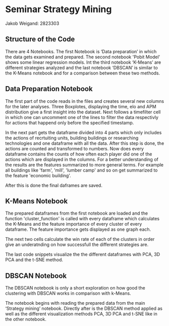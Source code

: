 # Seminar Strategy Mining
Jakob Weigand: 2823303

## Structure of the Code
There are 4 Notebooks. The first Notebook is ‘Data preparation’ in which the data gets examined and prepared. The second notebook 'Pobit Model' shows some linear regression models.
Int the third notebook ‘K-Means’ are different strategies analyzed and the last notebook ‘DBSCAN’ is similar to the K-Means notebook and for a comparison between these two methods.

## Data Preparation Notebook
The first part of the code reads in the files and creates several new columns for the later analyses. Three Boxplotes, displaying the time, elo and APM distribution give a first insight into the dataset. Next follows a timefilter cell in which one can uncomment one of the lines to filter the data respectivly for actions that happend only before the specified timestamp.

In the next part gets the dataframe divided into 4 parts which only includes the actions of recrtuiting units, building buildings or researching technologies and one dataframe with all the data. 
After this step is done, the actions are counted and transformed to numbers. Now does every dataframe contains the counts of how often each player did one of the actions which are displayed in the columns.
For a better understanding of the results are the features summarized to more general terms. For example all buildings like 'farm', 'mill', 'lumber camp' and so on get summarized to the feature 'economic building'.

After this is done the final daframes are saved.

## K-Means Notebook

The prepared dataframes from the first notebook are loaded and the function 'cluster_function' is called with every dataframe which calculates the K-Means and the feature importance of every cluster of every dataframe. The feature importance gets displayed as one graph each.

The next two cells calculate the win rate of each of the clusters in order give an underatnding on how successfull the different strategies are.

The last code snippets visualize the the different dataframes with PCA, 3D PCA and the t-SNE method.

## DBSCAN Notebook

The DBSCAN notebook is only a short exploration on how good the clustering with DBSCAN works in comparison with k-Means. 

The notebook begins with reading the prepared data from the main ‘Strategy mining’ notebook. 
Directly after is the DBSCAN method applied as well as the different visualization methods PCA, 3D PCA and t-SNE like in the other notebook.

